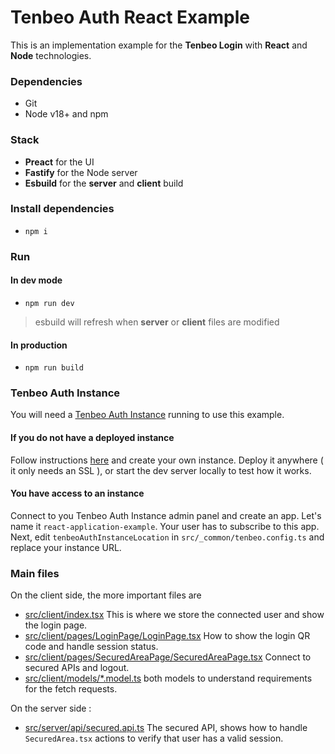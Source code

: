 

# Tenbeo Auth React Example

This is an implementation example for the **Tenbeo Login** with **React** and **Node** technologies.

### Dependencies

- Git
- Node v18+ and npm

### Stack

- **Preact** for the UI
- **Fastify** for the Node server
- **Esbuild** for the **server** and **client** build

### Install dependencies

- `npm i`

### Run

#### In dev mode
- `npm run dev`

> esbuild will refresh when **server** or **client** files are modified


#### In production
- `npm run build`


### Tenbeo Auth Instance

You will need a [Tenbeo Auth Instance](https://github.com/Tenbeo/Tenbeo-Auth) running to use this example.

#### If you do not have a deployed instance

Follow instructions [here](https://github.com/Tenbeo/Tenbeo-Auth) and create your own instance.
Deploy it anywhere ( it only needs an SSL ), or start the dev server locally to test how it works.

#### You have access to an instance

Connect to you Tenbeo Auth Instance admin panel and create an app. Let's name it `react-application-example`.
Your user has to subscribe to this app. 
Next, edit `tenbeoAuthInstanceLocation` in `src/_common/tenbeo.config.ts` and replace your instance URL. 

### Main files

On the client side, the more important files are 

- [src/client/index.tsx](./src/client/index.tsx) This is where we store the connected user and show the login page.
- [src/client/pages/LoginPage/LoginPage.tsx](./src/client/pages/LoginPage/LoginPage.tsx) How to show the login QR code and handle session status.
- [src/client/pages/SecuredAreaPage/SecuredAreaPage.tsx](./src/client/pages/SecuredAreaPage/SecuredAreaPage.tsx) Connect to secured APIs and logout.
- [src/client/models/*.model.ts](./src/client/models/) both models to understand requirements for the fetch requests.

On the server side :

- [src/server/api/secured.api.ts](./src/server/api/secured.api.ts) The secured API, shows how to handle `SecuredArea.tsx` actions to verify that user has a valid session.